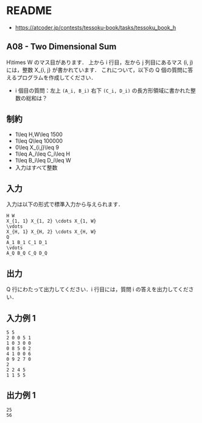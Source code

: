 # README
- <https://atcoder.jp/contests/tessoku-book/tasks/tessoku_book_h>
## A08 - Two Dimensional Sum
H\times W のマス目があります．
上から i 行目，左から j 列目にあるマス (i, j) には，整数 X_{i, j} が書かれています．
これについて，以下の Q 個の質問に答えるプログラムを作成してください．

* i 個目の質問：左上 `(A_i, B_i)` 右下 `(C_i, D_i)` の長方形領域に書かれた整数の総和は？
## 制約
* 1\leq H,W\leq 1500
* 1\leq Q\leq 100000
* 0\leq X_{i,j}\leq 9
* 1\leq A_i\leq C_i\leq H
* 1\leq B_i\leq D_i\leq W
* 入力はすべて整数
## 入力
入力は以下の形式で標準入力から与えられます．

```
H W
X_{1, 1} X_{1, 2} \cdots X_{1, W}
\vdots
X_{H, 1} X_{H, 2} \cdots X_{H, W}
Q
A_1 B_1 C_1 D_1
\vdots
A_Q B_Q C_Q D_Q
```
## 出力
Q 行にわたって出力してください．i 行目には，質問 i の答えを出力してください．
## 入力例 1
```
5 5
2 0 0 5 1
1 0 3 0 0
0 8 5 0 2
4 1 0 0 6
0 9 2 7 0
2
2 2 4 5
1 1 5 5
```
## 出力例 1
```
25
56
```
